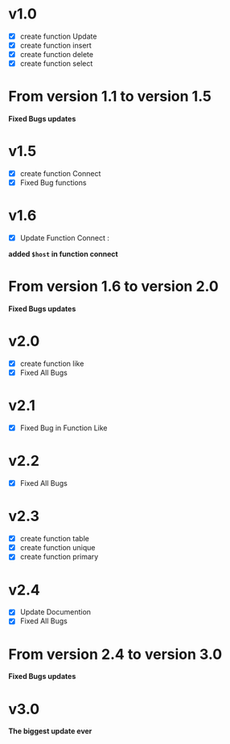 # v1.0

- [X] create function Update
- [X] create function insert
- [X] create function delete
- [X] create function select
# From version 1.1 to version 1.5

__Fixed Bugs updates__

# v1.5

- [X] create function Connect
- [X] Fixed Bug functions

# v1.6

- [X] Update Function Connect :

**added `$host` in function connect**

# From version 1.6 to version 2.0

__Fixed Bugs updates__

# v2.0

- [X] create function like
- [X] Fixed All Bugs

# v2.1
 - [X] Fixed Bug in Function Like

# v2.2

- [X] Fixed All Bugs

# v2.3

- [X] create function table
- [X] create function unique
- [X] create function primary

# v2.4 

- [X] Update Documention
- [X] Fixed All Bugs

# From version 2.4 to version 3.0

__Fixed Bugs updates__

# v3.0


**The biggest update ever**
